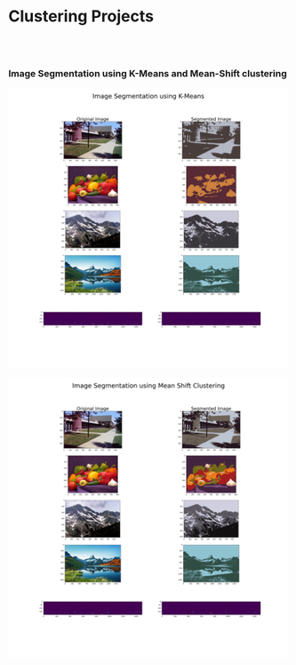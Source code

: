 # Clustering Projects
<br /><br />

### Image Segmentation using K-Means and Mean-Shift clustering

![Alt text](Image_Segmentation/Images/Image_Segmentation_K_MeansClustering.png "")

![Alt text](Image_Segmentation/Images/Image_Segmentation_Mean_Shift_Clustering.png "")
<br /><br /><br /><br />

